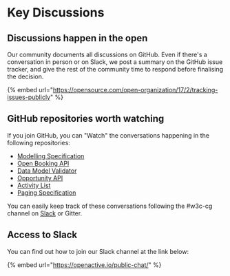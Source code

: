 # Key Discussions

## Discussions happen in the open

Our community documents all discussions on GitHub. Even if there's a conversation in person or on Slack, we post a summary on the GitHub issue tracker, and give the rest of the community time to respond before finalising the decision.

{% embed url="https://opensource.com/open-organization/17/2/tracking-issues-publicly" %}

## GitHub repositories worth watching

If you join GitHub, you can "Watch" the conversations happening in the following repositories:

* [Modelling Specification](https://github.com/openactive/modelling-opportunity-data/issues)
* [Open Booking API](https://github.com/openactive/open-booking-api/issues)
* [Data Model Validator](https://github.com/openactive/data-model-validator/issues)
* [Opportunity API](https://github.com/openactive/opportunity-api/issues)
* [Activity List](https://github.com/openactive/activity-list/issues)
* [Paging Specification](https://github.com/openactive/realtime-paged-data-exchange/issues)

You can easily keep track of these conversations following the \#w3c-cg channel on [Slack](https://www.openactive.io/public-openactive-w3c/) or Gitter.

## Access to Slack

You can find out how to join our Slack channel at the link below:

{% embed url="https://openactive.io/public-chat/" %}



